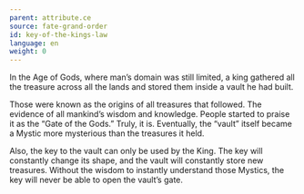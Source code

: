 ```yaml
---
parent: attribute.ce
source: fate-grand-order
id: key-of-the-kings-law
language: en
weight: 0
---
```


In the Age of Gods, where man’s domain was still limited, a king gathered all the treasure across all the lands and stored them inside a vault he had built.

Those were known as the origins of all treasures that followed.
The evidence of all mankind’s wisdom and knowledge.
People started to praise it as the “Gate of the Gods.”
Truly, it is.
Eventually, the “vault” itself became a Mystic more mysterious than the treasures it held.

Also, the key to the vault can only be used by the King.
The key will constantly change its shape, and the vault will constantly store new treasures.
Without the wisdom to instantly understand those Mystics, the key will never be able to open the vault’s gate.
